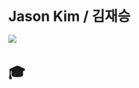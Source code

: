 **Jason Kim / 김재승**
========================
<img src="https://img.shields.io/badge/Python-3766AB?style=flat-square&logo=Python&logoColor=white"/></a>

# 🎓
